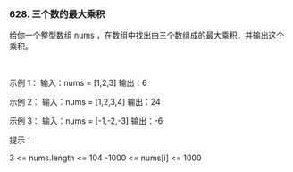 ### 628. 三个数的最大乘积

给你一个整型数组 nums ，在数组中找出由三个数组成的最大乘积，并输出这个乘积。

 

示例 1：
输入：nums = [1,2,3]
输出：6

示例 2：
输入：nums = [1,2,3,4]
输出：24

示例 3：
输入：nums = [-1,-2,-3]
输出：-6
 

提示：

3 <= nums.length <= 104
-1000 <= nums[i] <= 1000
